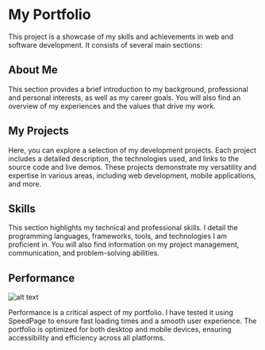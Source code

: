 # My Portfolio

This project is a showcase of my skills and achievements in web and software development. It consists of several main sections:

## About Me

This section provides a brief introduction to my background, professional and personal interests, as well as my career goals. You will also find an overview of my experiences and the values that drive my work.

## My Projects

Here, you can explore a selection of my development projects. Each project includes a detailed description, the technologies used, and links to the source code and live demos. These projects demonstrate my versatility and expertise in various areas, including web development, mobile applications, and more.

## Skills

This section highlights my technical and professional skills. I detail the programming languages, frameworks, tools, and technologies I am proficient in. You will also find information on my project management, communication, and problem-solving abilities.

## Performance

![alt text](https://github.com/hamidousow/hamidousow/blob/vuejs/speedpage-screenshot.jpg?raw=true)

Performance is a critical aspect of my portfolio. I have tested it using SpeedPage to ensure fast loading times and a smooth user experience. The portfolio is optimized for both desktop and mobile devices, ensuring accessibility and efficiency across all platforms.

